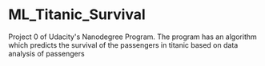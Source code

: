 # ML_Titanic_Survival
Project 0 of Udacity's Nanodegree Program. The program has an algorithm which predicts the survival of the passengers in titanic based on data analysis of passengers
